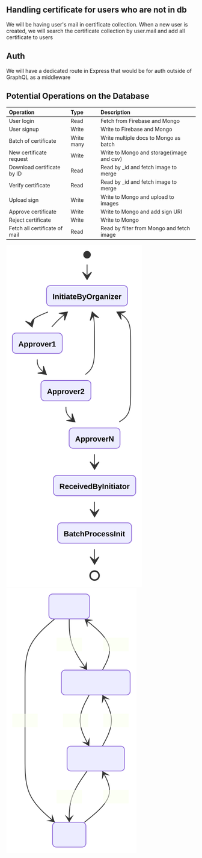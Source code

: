 ## Handling certificate for users who are not in db
We will be having user's mail in certificate collection. When a new user is created, we will search the certificate collection by user.mail and add all certificate to users

## Auth
We will have a dedicated route in Express that would be for auth outside of GraphQL as a middleware

## Potential Operations on the Database

| Operation                                 | Type                          | Description                               |
| :--                                       | :--                           | :---                                      |
| User login                                | Read                          | Fetch from Firebase and Mongo             |
| User signup                               | Write                         | Write to Firebase and Mongo               |
| Batch of certificate                      | Write many                    | Write multiple docs to Mongo as batch     |  
| New certificate request                   | Write                         | Write to Mongo and storage(image and csv) |
| Download certificate by ID                | Read                          | Read by _id and fetch image to merge      |
| Verify certificate                        | Read                          | Read by _id and fetch image to merge      |
| Upload sign                               | Write                         | Write to Mongo and upload to images       |  
| Approve certificate                       | Write                         | Write to Mongo and add sign URI           |
| Reject certificate                        | Write                         | Write to Mongo                            |
| Fetch all certificate of mail             | Read                          | Read by filter from Mongo and fetch image |




![](./flow.svg)
![](./collectionRelationship.svg)
